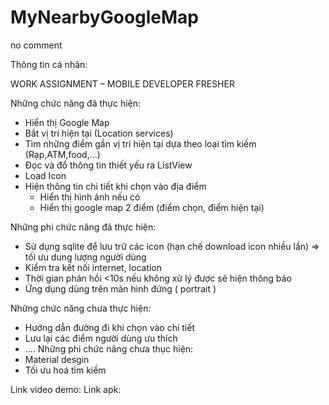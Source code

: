 # MyNearbyGoogleMap
no comment

Thông tin cá nhân:



WORK ASSIGNMENT –   MOBILE DEVELOPER FRESHER

Những chức năng đã thực hiện:
  - Hiển thị Google Map
  - Bắt vị trí hiện tại (Location services)
  - Tìm những điểm gần vị trí hiện tại dựa theo loại tìm kiếm (Rạp,ATM,food,...)
  - Đọc và đổ thông tin thiết yếu ra ListView
  - Load Icon
  - Hiện thông tin chi tiết khi chọn vào địa điểm
    - Hiển thị hình ảnh nếu có
    - Hiển thị google map 2 điểm (điểm chọn, điểm hiện tại)

Những phi chức năng đã thực hiện:
  - Sử dụng sqlite để lưu trữ các icon (hạn chế download icon nhiều lần) => tối ưu dung lượng người dùng
  - Kiểm tra kết nối internet, location
  - Thời gian phản hồi <10s nếu không xử lý được sẽ hiện thông báo
  - Ứng dụng dùng trên màn hình đứng ( portrait )
  
Những chức năng chưa thực hiện:
  - Hướng dẫn đường đi khi chọn vào chi tiết
  - Lưu lại các điểm người dùng ưu thích
  - ....
Những phi chức năng chưa thục hiện:
  - Material desgin
  - Tối ưu hoá tìm kiếm

Link video demo: 
Link apk: 
